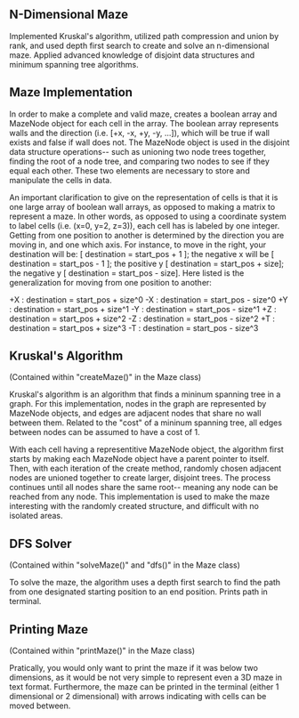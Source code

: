 ## N-Dimensional Maze

Implemented Kruskal's algorithm, utilized path compression and union by rank, and used depth first search to create and solve an n-dimensional maze. Applied advanced knowledge of disjoint data structures and minimum spanning tree algorithms.

## Maze Implementation

In order to make a complete and valid maze, creates a boolean array and MazeNode object for each cell in the array. The boolean array represents walls and the direction (i.e. [+x, -x, +y, -y, ...]), which will be true if wall exists and false if wall does not. The MazeNode object is used in the disjoint data structure operations-- such as unioning two node trees together, finding the root of a node tree, and comparing two nodes to see if they equal each other. These two elements are necessary to store and manipulate the cells in data.

An important clarification to give on the representation of cells is that it is one large array of boolean wall arrays, as opposed to making a matrix to represent a maze. In other words, as opposed to using a coordinate system to label cells (i.e. (x=0, y=2, z=3)), each cell has is labeled by one integer. Getting from one position to another is determined by the direction you are moving in, and one which axis. For instance, to move in the right, your destination will be: [ destination = start_pos + 1 ]; the negative x will be [ destination = start_pos - 1 ]; the positive y [ destination = start_pos + size]; the negative y [ destination = start_pos - size]. Here listed is the generalization for moving from one position to another:

+X : destination = start_pos + size^0
-X : destination = start_pos - size^0
+Y : destination = start_pos + size^1
-Y : destination = start_pos - size^1
+Z : destination = start_pos + size^2
-Z : destination = start_pos - size^2
+T : destination = start_pos + size^3
-T : destination = start_pos - size^3

## Kruskal's Algorithm

(Contained within "createMaze()" in the Maze class)

Kruskal's algorithm is an algorithm that finds a mininum spanning tree in a graph. For this implementation, nodes in the graph are represented by MazeNode objects, and edges are adjacent nodes that share no wall between them. Related to the "cost" of a mininum spanning tree, all edges between nodes can be assumed to have a cost of 1.

With each cell having a representitive MazeNode object, the algorithm first starts by making each MazeNode object have a parent pointer to itself. Then, with each iteration of the create method, randomly chosen adjacent nodes are unioned together to create larger, disjoint trees. The process continues until all nodes share the same root-- meaning any node can be reached from any node. This implementation is used to make the maze interesting with the randomly created structure, and difficult with no isolated areas.

## DFS Solver

(Contained within "solveMaze()" and "dfs()" in the Maze class)

To solve the maze, the algorithm uses a depth first search to find the path from one designated starting position to an end position. Prints path in terminal.

## Printing Maze

(Contained within "printMaze()" in the Maze class)

Pratically, you would only want to print the maze if it was below two dimensions, as it would be not very simple to represent even a 3D maze in text format. Furthermore, the maze can be printed in the terminal (either 1 dimensional or 2 dimensional) with arrows indicating with cells can be moved between.